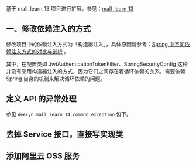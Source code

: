 
基于 mall_learn_13 项目进行扩展。参见：[mall_learn_13](https://github.com/Deecyn/mall_learn/tree/master/mall_learn_13)

## 一、修改依赖注入的方式

修改项目中的依赖注入方式为「构造器注入」，具体原因请参考：[Spring 中不同依赖注入方式的对比与剖析](https://deecyn.com/spring-different-dependency-injection-methods.html) 。

其中，在配置类如 JwtAuthenticationTokenFilter、SpringSecurityConfig 这种并没有采用构造器注入的方式，因为它们之间存在着循环依赖的关系，需要依赖 Spring 自身的机制来解决循环依赖的问题。

## 定义 API 的异常处理

参见 `deecyn.mall_learn_14.common.exception` 包下。 

## 去掉 Service 接口，直接写实现类

## 添加阿里云 OSS 服务












